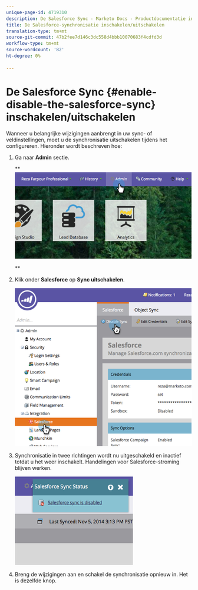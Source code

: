 ```yaml
---
unique-page-id: 4719310
description: De Salesforce Sync - Marketo Docs - Productdocumentatie inschakelen/uitschakelen
title: De Salesforce-synchronisatie inschakelen/uitschakelen
translation-type: tm+mt
source-git-commit: 47b2fee7d146c3dc558d4bbb10070683f4cdfd3d
workflow-type: tm+mt
source-wordcount: '82'
ht-degree: 0%

---
```



# De Salesforce Sync {#enable-disable-the-salesforce-sync} inschakelen/uitschakelen

Wanneer u belangrijke wijzigingen aanbrengt in uw sync- of veldinstellingen, moet u de synchronisatie uitschakelen tijdens het configureren. Hieronder wordt beschreven hoe:

1. Ga naar **Admin** sectie.

   ** ![](assets/image2014-12-10-13-3a24-3a35.png)

   **

1. Klik onder **Salesforce** op **Sync uitschakelen**.

   ![](assets/image2014-12-10-13-3a24-3a47.png)

1. Synchronisatie in twee richtingen wordt nu uitgeschakeld en inactief totdat u het weer inschakelt. Handelingen voor Salesforce-stroming blijven werken.

   ![](assets/image2014-12-10-13-3a24-3a58.png)

1. Breng de wijzigingen aan en schakel de synchronisatie opnieuw in. Het is dezelfde knop.

